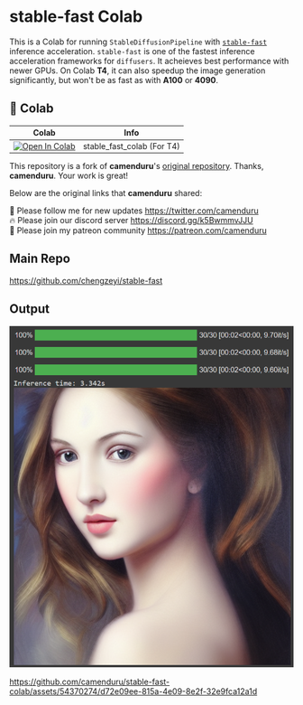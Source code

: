 # stable-fast Colab

This is a Colab for running `StableDiffusionPipeline` with [`stable-fast`](https://github.com/chengzeyi/stable-fast) inference acceleration.
`stable-fast` is one of the fastest inference acceleration frameworks for `diffusers`.
It acheieves best performance with newer GPUs.
On Colab __T4__, it can also speedup the image generation significantly, but won't be as fast as with __A100__ or __4090__.

## 🦒 Colab

| Colab | Info |
| ----- | ---- |
[![Open In Colab](https://colab.research.google.com/assets/colab-badge.svg)](https://colab.research.google.com/github/chengzeyi/stable-fast-colab/blob/main/stable_fast_colab.ipynb) | stable_fast_colab (For T4) |

This repository is a fork of __camenduru__'s [original repository](https://github.com/camenduru/stable-fast-colab).
Thanks, __camenduru__. Your work is great!

Below are the original links that __camenduru__ shared:

🐣 Please follow me for new updates https://twitter.com/camenduru <br />
🔥 Please join our discord server https://discord.gg/k5BwmmvJJU <br />
🥳 Please join my patreon community https://patreon.com/camenduru <br />

## Main Repo

https://github.com/chengzeyi/stable-fast

## Output

![Screenshot](Screenshot.png)

https://github.com/camenduru/stable-fast-colab/assets/54370274/d72e09ee-815a-4e09-8e2f-32e9fca12a1d